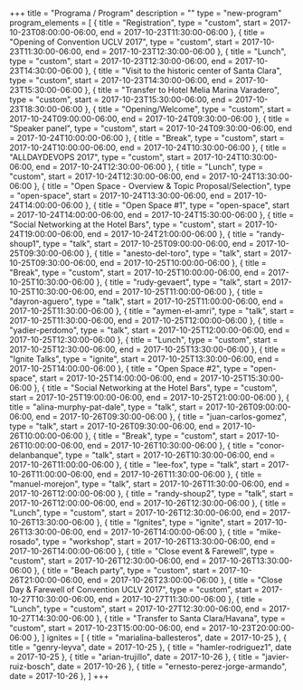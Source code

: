 +++
title = "Programa / Program"
description = ""
type = "new-program"
program_elements = [
    { title = "Registration", type = "custom", start = 2017-10-23T08:00:00-06:00, end = 2017-10-23T11:30:00-06:00 },
    { title = "Opening of Convention UCLV 2017", type = "custom", start = 2017-10-23T11:30:00-06:00, end = 2017-10-23T12:30:00-06:00 },
    { title = "Lunch", type = "custom", start = 2017-10-23T12:30:00-06:00, end = 2017-10-23T14:30:00-06:00 },
    { title = "Visit to the historic center of Santa Clara", type = "custom", start = 2017-10-23T14:30:00-06:00, end = 2017-10-23T15:30:00-06:00 },
    { title = "Transfer to Hotel Melia Marina Varadero", type = "custom", start = 2017-10-23T15:30:00-06:00, end = 2017-10-23T18:30:00-06:00 },
    { title = "Opening/Welcome", type = "custom", start = 2017-10-24T09:00:00-06:00, end = 2017-10-24T09:30:00-06:00 },
    { title = "Speaker panel", type = "custom", start = 2017-10-24T09:30:00-06:00, end = 2017-10-24T10:00:00-06:00 },
    { title = "Break", type = "custom", start = 2017-10-24T10:00:00-06:00, end = 2017-10-24T10:30:00-06:00 },
    { title = "ALLDAYDEVOPS 2017", type = "custom", start = 2017-10-24T10:30:00-06:00, end = 2017-10-24T12:30:00-06:00 },
    { title = "Lunch", type = "custom", start = 2017-10-24T12:30:00-06:00, end = 2017-10-24T13:30:00-06:00 },
    { title = "Open Space - Overview & Topic Proposal/Selection", type = "open-space", start = 2017-10-24T13:30:00-06:00, end = 2017-10-24T14:00:00-06:00 },
    { title = "Open Space #1", type = "open-space", start = 2017-10-24T14:00:00-06:00, end = 2017-10-24T15:30:00-06:00 },
    { title = "Social Networking at the Hotel Bars", type = "custom", start = 2017-10-24T19:00:00-06:00, end = 2017-10-24T21:00:00-06:00 },
    { title = "randy-shoup1", type = "talk", start = 2017-10-25T09:00:00-06:00, end = 2017-10-25T09:30:00-06:00 },
    { title = "anesto-del-toro", type = "talk", start = 2017-10-25T09:30:00-06:00, end = 2017-10-25T10:00:00-06:00 },
    { title = "Break", type = "custom", start = 2017-10-25T10:00:00-06:00, end = 2017-10-25T10:30:00-06:00 },
    { title = "rudy-gevaert", type = "talk", start = 2017-10-25T10:30:00-06:00, end = 2017-10-25T11:00:00-06:00 },
    { title = "dayron-aguero", type = "talk", start = 2017-10-25T11:00:00-06:00, end = 2017-10-25T11:30:00-06:00 },
    { title = "aymen-el-amri", type = "talk", start = 2017-10-25T11:30:00-06:00, end = 2017-10-25T12:00:00-06:00 },
    { title = "yadier-perdomo", type = "talk", start = 2017-10-25T12:00:00-06:00, end = 2017-10-25T12:30:00-06:00 },
    { title = "Lunch", type = "custom", start = 2017-10-25T12:30:00-06:00, end = 2017-10-25T13:30:00-06:00 },
    { title = "Ignite Talks", type = "ignite", start = 2017-10-25T13:30:00-06:00, end = 2017-10-25T14:00:00-06:00 },
    { title = "Open Space #2", type = "open-space", start = 2017-10-25T14:00:00-06:00, end = 2017-10-25T15:30:00-06:00 },
    { title = "Social Networking at the Hotel Bars", type = "custom", start = 2017-10-25T19:00:00-06:00, end = 2017-10-25T21:00:00-06:00 },
    { title = "alina-murphy-pat-dale", type = "talk", start = 2017-10-26T09:00:00-06:00, end = 2017-10-26T09:30:00-06:00 },
    { title = "juan-carlos-gomez", type = "talk", start = 2017-10-26T09:30:00-06:00, end = 2017-10-26T10:00:00-06:00 },
    { title = "Break", type = "custom", start = 2017-10-26T10:00:00-06:00, end = 2017-10-26T10:30:00-06:00 },
    { title = "conor-delanbanque", type = "talk", start = 2017-10-26T10:30:00-06:00, end = 2017-10-26T11:00:00-06:00 },
    { title = "lee-fox", type = "talk", start = 2017-10-26T11:00:00-06:00, end = 2017-10-26T11:30:00-06:00 },
    { title = "manuel-morejon", type = "talk", start = 2017-10-26T11:30:00-06:00, end = 2017-10-26T12:00:00-06:00 },
    { title = "randy-shoup2", type = "talk", start = 2017-10-26T12:00:00-06:00, end = 2017-10-26T12:30:00-06:00 },
    { title = "Lunch", type = "custom", start = 2017-10-26T12:30:00-06:00, end = 2017-10-26T13:30:00-06:00 },
    { title = "Ignites", type = "ignite", start = 2017-10-26T13:30:00-06:00, end = 2017-10-26T14:00:00-06:00 },
    { title = "mike-rosado", type = "workshop", start = 2017-10-26T13:30:00-06:00, end = 2017-10-26T14:00:00-06:00 },
    { title = "Close event & Farewell", type = "custom", start = 2017-10-26T12:30:00-06:00, end = 2017-10-26T13:30:00-06:00 },
    { title = "Beach party", type = "custom", start = 2017-10-26T21:00:00-06:00, end = 2017-10-26T23:00:00-06:00 },
    { title = "Close Day & Farewell of Convention UCLV 2017", type = "custom", start = 2017-10-27T10:30:00-06:00, end = 2017-10-27T11:30:00-06:00 },
    { title = "Lunch", type = "custom", start = 2017-10-27T12:30:00-06:00, end = 2017-10-27T14:30:00-06:00 },
    { title = "Transfer to Santa Clara/Havana", type = "custom", start = 2017-10-23T15:00:00-06:00, end = 2017-10-23T20:00:00-06:00 },
]
ignites = [
    { title = "marialina-ballesteros", date = 2017-10-25 },
    { title = "genry-leyva", date = 2017-10-25 },
    { title = "hamler-rodriguez1", date = 2017-10-25 },
    { title = "arian-trujillo", date = 2017-10-26 },
    { title = "javier-ruiz-bosch", date = 2017-10-26 },
    { title = "ernesto-perez-jorge-armando", date = 2017-10-26 },
]
+++

